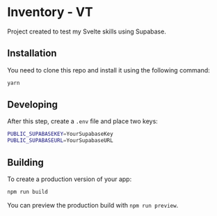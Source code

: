 # Inventory - VT

Project created to test my Svelte skills using Supabase.

## Installation

You need to clone this repo and install it using the following command:

```bash
yarn
```

## Developing

After this step, create a `.env` file and place two keys:

```bash
PUBLIC_SUPABASEKEY=YourSupabaseKey
PUBLIC_SUPABASEURL=YourSupabaseURL
```

## Building

To create a production version of your app:

```bash
npm run build
```

You can preview the production build with `npm run preview`.
